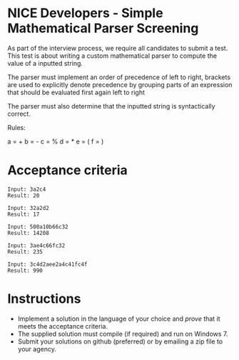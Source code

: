NICE Developers - Simple Mathematical Parser Screening
===================

As part of the interview process, we require all candidates to submit a test. This test is about writing a custom mathematical parser to compute the value of a inputted string.

The parser must implement an order of precedence of left to right, brackets are used to explicitly denote precedence by grouping parts of an expression that should be evaluated first again left to right

The parser must also determine that the inputted string is syntactically correct. 

Rules:

a = +
b = -
c = %
d = *
e = (
f = )

# Acceptance criteria

```
Input: 3a2c4
Result: 20

Input: 32a2d2
Result: 17

Input: 500a10b66c32
Result: 14208

Input: 3ae4c66fc32
Result: 235

Input: 3c4d2aee2a4c41fc4f
Result: 990

```

# Instructions

* Implement a solution in the language of your choice and _prove_ that it meets the acceptance criteria.
* The supplied solution must compile (if required) and run on Windows 7.
* Submit your solutions on github (preferred) or by emailing a zip file to your agency.

